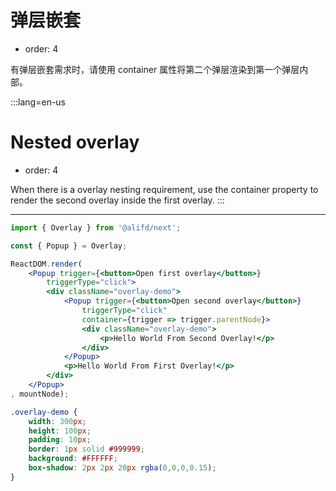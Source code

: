 # 弹层嵌套

- order: 4

有弹层嵌套需求时，请使用 container 属性将第二个弹层渲染到第一个弹层内部。

:::lang=en-us
# Nested overlay

- order: 4

When there is a overlay nesting requirement, use the container property to render the second overlay inside the first overlay.
:::

---

````jsx
import { Overlay } from '@alifd/next';

const { Popup } = Overlay;

ReactDOM.render(
    <Popup trigger={<button>Open first overlay</button>}
        triggerType="click">
        <div className="overlay-demo">
            <Popup trigger={<button>Open second overlay</button>}
                triggerType="click"
                container={trigger => trigger.parentNode}>
                <div className="overlay-demo">
                    <p>Hello World From Second Overlay!</p>
                </div>
            </Popup>
            <p>Hello World From First Overlay!</p>
        </div>
    </Popup>
, mountNode);
````

````css
.overlay-demo {
    width: 300px;
    height: 100px;
    padding: 10px;
    border: 1px solid #999999;
    background: #FFFFFF;
    box-shadow: 2px 2px 20px rgba(0,0,0,0.15);
}
````
